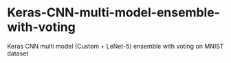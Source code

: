 # Keras-CNN-multi-model-ensemble-with-voting
Keras CNN multi model (Custom + LeNet-5) ensemble with voting on MNIST dataset
